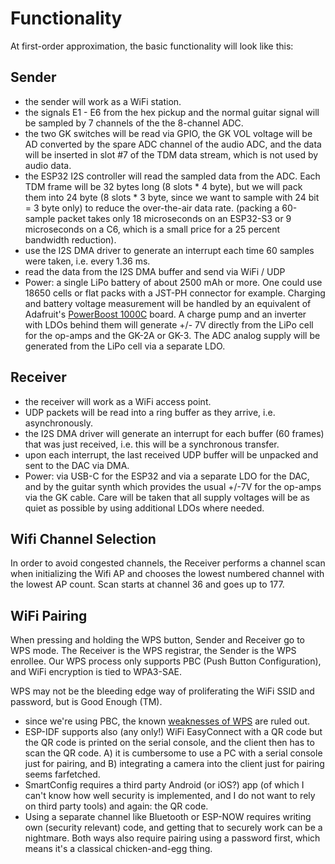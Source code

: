 # Functionality 

At first-order approximation, the basic functionality will look like this:


## Sender

  * the sender will work as a WiFi station.
  * the signals E1 - E6 from the hex pickup and the normal guitar signal will be sampled by 7 channels of the the 8-channel ADC.
  * the two GK switches will be read via GPIO, the GK VOL voltage will be AD converted by the spare ADC channel of the audio ADC, and the data will be inserted in slot #7 of the TDM data stream, which is not used by audio data. 
  * the ESP32 I2S controller will read the sampled data from the ADC. Each TDM frame will be 32 bytes long (8 slots * 4 byte), but we will pack them into 24 byte (8 slots * 3 byte, since we want to sample with 24 bit = 3 byte only) to reduce the over-the-air data rate. (packing a 60-sample packet takes only 18 microseconds on an ESP32-S3 or 9 microseconds on a C6, which is a small price for a 25 percent bandwidth reduction). 
  * use the I2S DMA driver to generate an interrupt each time 60 samples were taken, i.e. every 1.36 ms. 
  * read the data from the I2S DMA buffer and send via WiFi / UDP
  * Power: a single LiPo battery of about 2500 mAh or more. One could use 18650 cells or flat packs with a JST-PH connector for example. Charging and battery voltage measurement will be handled by an equivalent of Adafruit's [PowerBoost 1000C](https://learn.adafruit.com/adafruit-powerboost-1000c-load-share-usb-charge-boost/overview) board. A charge pump and an inverter with LDOs behind them will generate +/- 7V directly from the LiPo cell for the op-amps and the GK-2A or GK-3. The ADC analog supply will be generated from the LiPo cell via a separate LDO. 

## Receiver

  * the receiver will work as a WiFi access point.
  * UDP packets will be read into a ring buffer as they arrive, i.e. asynchronously.
  * the I2S DMA driver will generate an interrupt for each buffer (60 frames) that was just received, i.e. this will be a synchronous transfer. 
  * upon each interrupt, the last received UDP buffer will be unpacked and sent to the DAC via DMA. 
  * Power: via USB-C for the ESP32 and via a separate LDO for the DAC, and by the guitar synth which provides the usual +/-7V for the op-amps via the GK cable. Care will be taken that all supply voltages will be as quiet as possible by using additional LDOs where needed.

## Wifi Channel Selection

In order to avoid congested channels, the Receiver performs a channel scan when initializing the Wifi AP and chooses the lowest numbered channel with the lowest AP count. Scan starts at channel 36 and goes up to 177. 

## WiFi Pairing

When pressing and holding the WPS button, Sender and Receiver go to WPS mode. The Receiver is the WPS registrar, the Sender is the WPS enrollee. Our WPS process only supports PBC (Push Button Configuration), and WiFi encryption is tied to WPA3-SAE. 

WPS may not be the bleeding edge way of proliferating the WiFi SSID and password, but is Good Enough (TM). 

 * since we're using PBC, the known [weaknesses of WPS](https://en.wikipedia.org/wiki/Wi-Fi_Protected_Setup#Security) are ruled out.
 * ESP-IDF supports also (any only!) WiFi EasyConnect with a QR code but the QR code is printed on the serial console, and the client then has to scan the QR code. A) it is cumbersome to use a PC with a serial console just for pairing, and B) integrating a camera into the client just for pairing seems farfetched. 
 * SmartConfig requires a third party Android (or iOS?) app (of which I can't know how well security is implemented, and I do not want to rely on third party tools) and again: the QR code. 
 * Using a separate channel like Bluetooth or ESP-NOW requires writing own (security relevant) code, and getting that to securely work can be a nightmare. Both ways also require pairing using a password first, which means it's a classical chicken-and-egg thing. 




